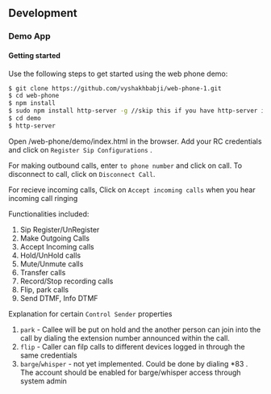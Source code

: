 ## Development

### Demo App

#### Getting started

Use the following steps to get started using the web phone demo:

```sh
$ git clone https://github.com/vyshakhbabji/web-phone-1.git
$ cd web-phone
$ npm install
$ sudo npm install http-server -g //skip this if you have http-server installed
$ cd demo
$ http-server
```

Open /web-phone/demo/index.html in the browser.
Add your RC credentials and click on `Register Sip Configurations` .

For making outbound calls, enter `to phone number` and click on call. To disconnect to call, click on `Disconnect Call`.

For recieve incoming calls, Click on `Accept incoming calls` when you hear incoming call ringing


Functionalities included:

1. Sip Register/UnRegister
2. Make Outgoing Calls
3. Accept Incoming calls
4. Hold/UnHold calls
5. Mute/Unmute calls
6. Transfer calls
7. Record/Stop recording calls
8. Flip, park calls
9. Send DTMF, Info DTMF 


Explanation for certain `Control Sender` properties
1. `park` - Callee will be put on hold and the another person can join into the call by dialing the extension number announced within the call. 
2. `flip` - Caller can filp calls to different devices logged in through the same credentials
3. `barge`/`whisper` - not yet implemented. Could be done by dialing *83 . The account should be enabled for barge/whisper access through system admin





